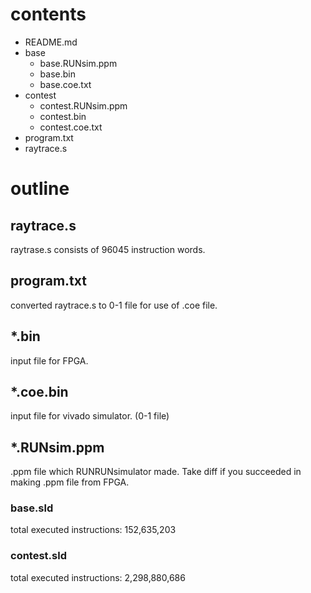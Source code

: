 # contents

- README.md
- base
    - base.RUNsim.ppm
    - base.bin
    - base.coe.txt
- contest
    - contest.RUNsim.ppm
    - contest.bin
    - contest.coe.txt
- program.txt
- raytrace.s

# outline
## raytrace.s
raytrase.s consists of
96045 instruction words.

## program.txt
converted raytrace.s to 0-1 file for use of .coe file.

## \*.bin
input file for FPGA.

## \*.coe.bin
input file for vivado simulator. (0-1 file)

## \*.RUNsim.ppm
.ppm file which RUNRUNsimulator made.
Take diff if you succeeded in making .ppm file from FPGA.

### base.sld
total executed instructions:   152,635,203

### contest.sld
total executed instructions: 2,298,880,686
